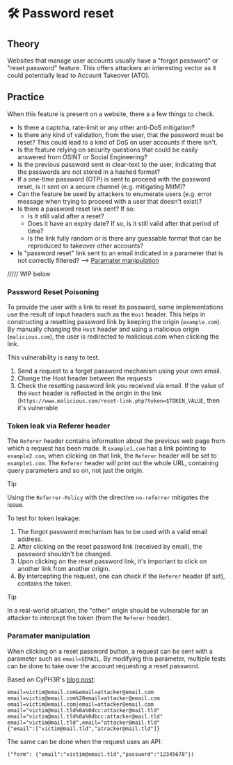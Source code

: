# 🛠️ Password reset

## Theory

Websites that manage user accounts usually have a "forgot password" or "reset password" feature. This offers attackers an interesting vector as it could potentially lead to Account Takeover (ATO).

## Practice 

When this feature is present on a website, there a a few things to check.

* Is there a captcha, rate-limit or any other anti-DoS mitigation?
* Is there any kind of validation, from the user, that the password must be reset? This could lead to a kind of DoS on user accounts if there isn't.
* Is the feature relying on security questions that could be easily answered from OSINT or Social Engineering?
* Is the previous password sent in clear-text to the user, indicating that the passwords are not stored in a hashed format?
* If a one-time password (OTP) is sent to proceed with the password reset, is it sent on a secure channel (e.g. mitigating MitM)?
* Can the feature be used by attackers to enumerate users (e.g. error message when trying to proceed with a user that doesn't exist)?
* Is there a password reset link sent? If so:
    * Is it still valid after a reset?
    * Does it have an expiry date? If so, is it still valid after that period of time?
    * Is the link fully random or is there any guessable format that can be reproduced to takeover other accounts?
* Is "password reset" link sent to an email indicated in a parameter that is not correctly filtered? --> [Paramater manipulation](password-reset.md#manipulation-of-parameters)



///// WIP below 





### Password Reset Poisoning

To provide the user with a link to reset its password, some implementations use the result of input headers such as the `Host` header. This helps in constructing a resetting password link by keeping the origin (`example.com`). By manually changing the `Host` header and using a malicious origin (`malicious.com`), the user is redirected to malicious.com when clicking the link.

This vulnerability is easy to test.

1. Send a request to a forget password mechanism using your own email.
2. Change the Host header between the requests
3. Check the resetting password link you received via email. If the value of the `Host` header is reflected in the origin in the link (`https://www.malicious.com/reset-link.php?token=$TOKEN_VALUE`, then it's vulnerable

### Token leak via Referer header

The `Referer` header contains information about the previous web page from which a request has been made. It `example1.com` has a link pointing to `example2.com`, when clicking on that link, the `Referer` header will be set to `example1.com`. The `Referer` header will print out the whole URL, containing query parameters and so on, not just the origin.

> [!TIP]
> Using the `Referrer-Policy` with the directive `no-referrer` mitigates the issue.

To test for token leakage:

1. The forgot password mechanism has to be used with a valid email address.
2. After clicking on the reset password link (received by email), the password shouldn't be changed.
3. Upon clicking on the reset password link, it's important to click on another link from another origin.
4. By intercepting the request, one can check if the `Referer` header (if set), contains the token.

> [!TIP]
> In a real-world situation, the "other" origin should be vulnerable for an attacker to intercept the token (from the `Referer` header).

### Paramater manipulation

When clicking on a reset password button, a request can be sent with a parameter such as `email=$EMAIL`. By modifying this parameter, multiple tests can be done to take over the account requesting a reset password.

Based on CyPH3R's [blog post](https://anugrahsr.github.io/posts/10-Password-reset-flaws/#2-account-takeover-through-password-reset-poisoning):

```
email=victim@email.com&email=attacker@email.com
email=victim@email.com%20email=attacker@email.com
email=victim@email.com|email=attacker@email.com
email="victim@mail.tld%0a%0dcc:attacker@mail.tld"
email="victim@mail.tld%0a%0dbcc:attacker@mail.tld"
email="victim@mail.tld",email="attacker@mail.tld"
{"email":["victim@mail.tld","atracker@mail.tld"]}
```

The same can be done when the request uses an API:

```
("form": {"email":"victim@email.tld","password":"12345678"})
```

